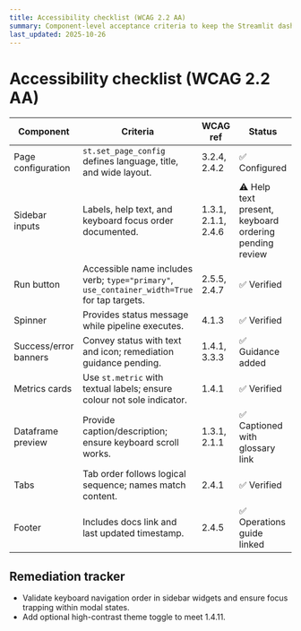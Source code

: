 ```yaml
---
title: Accessibility checklist (WCAG 2.2 AA)
summary: Component-level acceptance criteria to keep the Streamlit dashboard WCAG 2.2 AA compliant.
last_updated: 2025-10-26
---
```


# Accessibility checklist (WCAG 2.2 AA)

| Component             | Criteria                                                                                     | WCAG ref            | Status                                                 | Evidence                                                                          |
| --------------------- | -------------------------------------------------------------------------------------------- | ------------------- | ------------------------------------------------------ | --------------------------------------------------------------------------------- |
| Page configuration    | `st.set_page_config` defines language, title, and wide layout.                               | 3.2.4, 2.4.2        | ✅ Configured                                          | `src/hotpass/dashboard.py` lines 41-46                                            |
| Sidebar inputs        | Labels, help text, and keyboard focus order documented.                                      | 1.3.1, 2.1.1, 2.4.6 | ⚠️ Help text present, keyboard ordering pending review | `tests/accessibility/test_dashboard_accessibility.py`                             |
| Run button            | Accessible name includes verb; `type="primary"`, `use_container_width=True` for tap targets. | 2.5.5, 2.4.7        | ✅ Verified                                            | Accessibility tests                                                               |
| Spinner               | Provides status message while pipeline executes.                                             | 4.1.3               | ✅ Verified                                            | `src/hotpass/dashboard.py`                                                        |
| Success/error banners | Convey status with text and icon; remediation guidance pending.                              | 1.4.1, 3.3.3        | ✅ Guidance added                                      | `tests/test_dashboard.py::test_dashboard_main_runs_pipeline_and_persists_history` |
| Metrics cards         | Use `st.metric` with textual labels; ensure colour not sole indicator.                       | 1.4.1               | ✅ Verified                                            | Manual review                                                                     |
| Dataframe preview     | Provide caption/description; ensure keyboard scroll works.                                   | 1.3.1, 2.1.1        | ✅ Captioned with glossary link                        | `tests/test_dashboard.py::test_dashboard_main_runs_pipeline_and_persists_history` |
| Tabs                  | Tab order follows logical sequence; names match content.                                     | 2.4.1               | ✅ Verified                                            | Accessibility tests                                                               |
| Footer                | Includes docs link and last updated timestamp.                                               | 2.4.5               | ✅ Operations guide linked                             | `tests/test_dashboard.py::test_dashboard_main_runs_pipeline_and_persists_history` |

## Remediation tracker

- Validate keyboard navigation order in sidebar widgets and ensure focus trapping within modal states.
- Add optional high-contrast theme toggle to meet 1.4.11.
